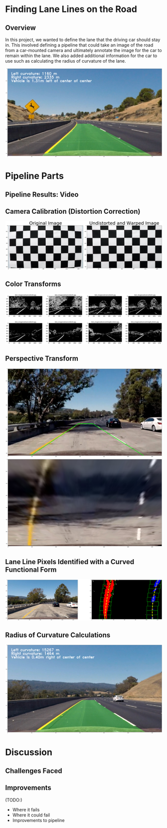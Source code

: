 # Finding Lane Lines on the Road

## Overview

In this project, we wanted to define the lane that the driving car should stay in. This involved defining a pipeline that could take an image of the road from a car-mounted camera and ultimately annotate the image for the car to remain within the lane. We also added additional information for the car to use such as calculating the radius of curvature of the lane.

![Annotated image of road via the pipeline](images/example-lane_lines_complete.png)


# Pipeline Parts


## Pipeline Results: Video


## Camera Calibration (Distortion Correction)

![Checkerboard comparison of distortion correction](images/example-distortion_correction.png)


## Color Transforms

![Several binary images after transform](images/example-binary_images.png)


## Perspective Transform

![Undistorted image with annotated lines of expected lane lines](images/example-perspective_transform-undistorted.png)
![Distorted "bird's eye" view of the previous image](images/example-perspective_transform-warped.png)


## Lane Line Pixels Identified with a Curved Functional Form

![Pair of images showing the lane line pixels being identified](images/example-rectified_lane_lines.png)


## Radius of Curvature Calculations

![Top left shows curvature calculations](images/example-radius_of_curvature.png)



# Discussion

## Challenges Faced

## Improvements
(TODO:)
- Where it fails
- Where it could fail
- Improvements to pipeline